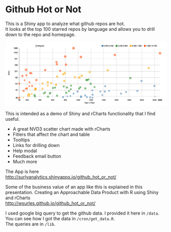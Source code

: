 # Github Hot or Not

This is a Shiny app to analyze what github repos are hot.  
It looks at the top 100 starred repos by language and allows you to drill down to the repo and homepage.

![](help/figures/scatter.png)

This is intended as a demo of Shiny and rCharts functionality that I find useful. 
 - A great NVD3 scatter chart made with rCharts
 - Fitlers that affect the chart and table
 - Tooltips
 - Links for drilling down
 - Help modal
 - Feedback email button
 - Much more

The App is here  
http://surlyanalytics.shinyapps.io/github_hot_or_not/

Some of the business value of an app like this is explained in this presentation.
Creating an Approachable Data Product with R using Shiny and rCharts  
http://wsurles.github.io/github_hot_or_not/  

I used google big query to get the github data. I provided it here in `/data`.   
You can see how I got the data in `/cron/get_data.R`.  
The queries are in `/lib`.  

